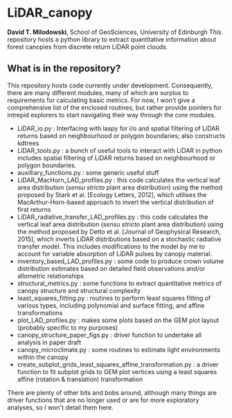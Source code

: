 # LiDAR_canopy
**David T. Milodowski**, School of GeoSciences, University of Edinburgh
This repository hosts a python library to extract quantitative information about forest canopies from discrete return LiDAR point clouds.

## What is in the repository?
This repository hosts code currently under development.  Consequently, there are many different modules, many of which are surplus to requirements for calculating basic metrics.  For now, I won't give a comprehensive list of the enclosed routines, but rather provide pointers for intrepid explorers to start navigating their way through the core modules.

- LiDAR_io.py : Interfacing with laspy for i/o and spatial filtering of LiDAR returns based on neighbourhood or polygon boundaries; also constructs kdtrees
- LiDAR_tools.py : a bunch of useful tools to interact with LiDAR in python includes spatial filtering of LiDAR returns based on neighbourhood or polygon boundaries.
- auxilliary_functions.py : some generic useful stuff
- LiDAR_MacHorn_LAD_profiles.py : this code calculates the vertical leaf area distribution (_sensu stricto_ plant area distribution) using the method proposed by Stark et al. [Ecology Letters, 2012], which utilises the MacArthur-Horn-based approach to invert the vertical distribution of first returns
- LiDAR_radiative_transfer_LAD_profiles.py : this code calculates the vertical leaf area distribution (_sensu stricto_ plant area distribution) using the method proposed by Detto et al. [Journal of Geophysical Research, 2015], which inverts LiDAR distributions based on a stochastic radiative transfer model.  This includes modifications to the model by me to account for variable absorption of LiDAR pulses by canopy material.
- inventory_based_LAD_profiles.py : some code to produce crown volume distribution estimates based on detailed field observations and/or allometric relationships
- structural_metrics.py : some functions to extract quantitative metrics of canopy structure and structural complexity
- least_squares_fitting.py : routines to perform least squares fitting of various types, including polynomial and surface fitting, and affine transformations
- plot_LAD_profiles.py : makes some plots based on the GEM plot layout (probably specific to my purposes)
- canopy_structure_paper_figs.py : driver function to undertake all analysis in paper draft
- canopy_microclimate.py : some routines to estimate light environments within the canopy
- create_subplot_grids_least_squares_affine_transformation.py : a driver function to fit subplot grids to GEM plot vertices using a least squares affine (rotation & translation) transformation

There are plenty of other bits and bobs around, although many things are driver functions that are no longer used or are for more exploratory analyses, so I won't detail them here.

